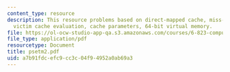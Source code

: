 ```yaml
---
content_type: resource
description: This resource problems based on direct-mapped cache, miss-rate analysis,
  victim cache evaluation, cache parameters, 64-bit virtual memory.
file: https://ol-ocw-studio-app-qa.s3.amazonaws.com/courses/6-823-computer-system-architecture-fall-2005/a7b91fdcefc9cc3c04f94952a0ab69a3_psetm2.pdf
file_type: application/pdf
resourcetype: Document
title: psetm2.pdf
uid: a7b91fdc-efc9-cc3c-04f9-4952a0ab69a3
---
```

